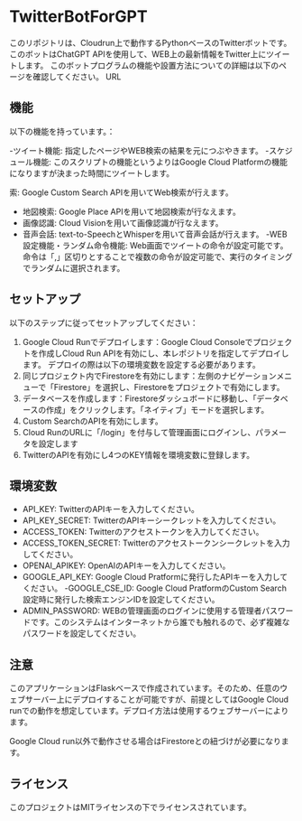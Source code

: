 # TwitterBotForGPT

このリポジトリは、Cloudrun上で動作するPythonベースのTwitterボットです。このボットはChatGPT APIを使用して、WEB上の最新情報をTwitter上にツイートします。
このボットプログラムの機能や設置方法についての詳細は以下のページを確認してください。
URL

## 機能
以下の機能を持っています。：

-ツイート機能: 指定したページやWEB検索の結果を元につぶやきます。
-スケジュール機能: このスクリプトの機能というよりはGoogle Cloud Platformの機能になりますが決まった時間にツイートします。

索: Google Custom Search APIを用いてWeb検索が行えます。
- 地図検索: Google Place APIを用いて地図検索が行なえます。
- 画像認識: Cloud Visionを用いて画像認識が行なえます。
- 音声会話: text-to-SpeechとWhisperを用いて音声会話が行えます。
-WEB設定機能・ランダム命令機能: Web画面でツイートの命令が設定可能です。
命令は「,」区切りとすることで複数の命令が設定可能で、実行のタイミングでランダムに選択されます。

## セットアップ
以下のステップに従ってセットアップしてください：
1. Google Cloud Runでデプロイします：Google Cloud Consoleでプロジェクトを作成しCloud Run APIを有効にし、本レポジトリを指定してデプロイします。 デプロイの際は以下の環境変数を設定する必要があります。
2. 同じプロジェクト内でFirestoreを有効にします：左側のナビゲーションメニューで「Firestore」を選択し、Firestoreをプロジェクトで有効にします。
3. データベースを作成します：Firestoreダッシュボードに移動し、「データベースの作成」をクリックします。「ネイティブ」モードを選択します。
4. Custom SearchのAPIを有効にします。
5. Cloud RunのURLに「/login」を付与して管理画面にログインし、パラメータを設定します
7. TwitterのAPIを有効にし4つのKEY情報を環境変数に登録します。

## 環境変数
- API_KEY: TwitterのAPIキーを入力してください。
- API_KEY_SECRET: TwitterのAPIキーシークレットを入力してください。
- ACCESS_TOKEN: Twitterのアクセストークンを入力してください。
- ACCESS_TOKEN_SECRET: Twitterのアクセストークンシークレットを入力してください。
- OPENAI_APIKEY: OpenAIのAPIキーを入力してください。
- GOOGLE_API_KEY: Google Cloud Pratformに発行したAPIキーを入力してください。
-GOOGLE_CSE_ID: Google Cloud PratformのCustom Search設定時に発行した検索エンジンIDを設定してください。
- ADMIN_PASSWORD: WEBの管理画面のログインに使用する管理者パスワードです。このシステムはインターネットから誰でも触れるので、必ず複雑なパスワードを設定してください。

## 注意
このアプリケーションはFlaskベースで作成されています。そのため、任意のウェブサーバー上にデプロイすることが可能ですが、前提としてはGoogle Cloud runでの動作を想定しています。デプロイ方法は使用するウェブサーバーによります。

Google Cloud run以外で動作させる場合はFirestoreとの紐づけが必要になります。

## ライセンス
このプロジェクトはMITライセンスの下でライセンスされています。
